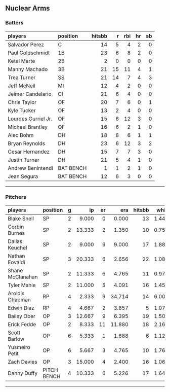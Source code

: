 ## Nuclear Arms

### Batters

 
|players             |position  | hitsbb|  r| rbi| hr| sb| 
|:-------------------|:---------|------:|--:|---:|--:|--:| 
|Salvador Perez      |C         |     14|  5|   4|  2|  0| 
|Paul Goldschmidt    |1B        |     23|  6|   8|  2|  0| 
|Ketel Marte         |2B        |      2|  0|   0|  0|  0| 
|Manny Machado       |3B        |     21| 15|  11|  4|  1| 
|Trea Turner         |SS        |     21| 14|   7|  4|  3| 
|Jeff McNeil         |MI        |     12|  4|   2|  0|  0| 
|Jeimer Candelario   |CI        |     21|  6|   4|  0|  0| 
|Chris Taylor        |OF        |     20|  7|   6|  0|  1| 
|Kyle Tucker         |OF        |     13|  2|   4|  0|  0| 
|Lourdes Gurriel Jr. |OF        |     15|  6|  12|  3|  0| 
|Michael Brantley    |OF        |     16|  6|   2|  1|  0| 
|Alec Bohm           |DH        |     18|  8|   6|  1|  1| 
|Bryan Reynolds      |DH        |     23|  6|  12|  3|  2| 
|Cesar Hernandez     |DH        |     15|  7|   7|  3|  0| 
|Justin Turner       |DH        |     21|  5|   4|  1|  0| 
|Andrew Benintendi   |BAT BENCH |      1|  1|   2|  1|  0| 
|Jean Segura         |BAT BENCH |     12|  6|   3|  0|  0| 


* * *

### Pitchers

 
|players          |position    |  g|     ip| er|    era| hitsbb|  whip| so|  w| sv| 
|:----------------|:-----------|--:|------:|--:|------:|------:|-----:|--:|--:|--:| 
|Blake Snell      |SP          |  2|  9.000|  0|  0.000|     13| 1.444|  8|  1|  0| 
|Corbin Burnes    |SP          |  2| 13.333|  2|  1.350|     10| 0.750| 12|  1|  0| 
|Dallas Keuchel   |SP          |  2|  9.000|  9|  9.000|     17| 1.889|  6|  0|  0| 
|Nathan Eovaldi   |SP          |  3| 20.333|  6|  2.656|     22| 1.082| 21|  2|  0| 
|Shane McClanahan |SP          |  2| 11.333|  6|  4.765|     11| 0.971| 12|  1|  0| 
|Tyler Mahle      |SP          |  2| 11.000|  5|  4.091|     16| 1.455| 14|  0|  0| 
|Aroldis Chapman  |RP          |  4|  2.333|  9| 34.714|     14| 6.000|  5|  1|  0| 
|Edwin Diaz       |RP          |  4|  4.667|  2|  3.857|      5| 1.071|  5|  1|  3| 
|Bailey Ober      |OP          |  3| 12.667|  9|  6.395|     19| 1.500| 12|  1|  0| 
|Erick Fedde      |OP          |  2|  8.333| 11| 11.880|     18| 2.160|  3|  0|  0| 
|Scott Barlow     |OP          |  6|  5.333|  1|  1.688|      6| 1.125|  9|  0|  2| 
|Yusmeiro Petit   |OP          |  6|  5.667|  3|  4.765|     10| 1.765|  2|  0|  0| 
|Zach Davies      |OP          |  3| 15.000|  4|  2.400|     16| 1.067| 11|  1|  0| 
|Danny Duffy      |PITCH BENCH |  4| 10.333|  6|  5.226|     17| 1.645|  9|  0|  0| 


* * *


